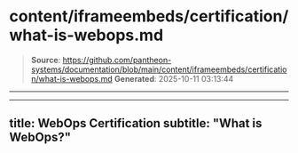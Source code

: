 # content/iframeembeds/certification/what-is-webops.md

> **Source**: https://github.com/pantheon-systems/documentation/blob/main/content/iframeembeds/certification/what-is-webops.md
> **Generated**: 2025-10-11 03:13:44

---

---
title: WebOps Certification
subtitle: "What is WebOps?"
---

<Partial file="certification-guide/what-is-webops.md" />
